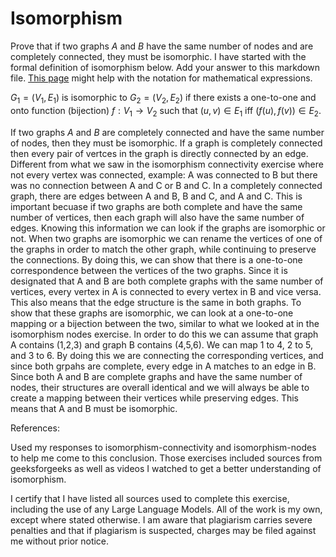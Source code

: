# Isomorphism

Prove that if two graphs $A$ and $B$ have the same number of nodes and are
completely connected, they must be isomorphic. I have started with the formal
definition of isomorphism below. Add your answer to this markdown file. [This
page](https://docs.github.com/en/get-started/writing-on-github/working-with-advanced-formatting/writing-mathematical-expressions)
might help with the notation for mathematical expressions.

$G_1=(V_1 , E_1)$ is isomorphic to $G_2 = (V_2, E_2)$ if there exists a
one-to-one and onto function (bijection) $f: V_1 \rightarrow V_2$ such that $(u,v)
\in E_1$ iff $(f(u),f(v)) \in E_2$.

If two graphs $A$ and $B$ are completely connected and have the same number of nodes, then they must be isomorphic. If a graph is completely connected then every pair of vertces in the graph is directly connected by an edge. Different from what we saw in the isomorphism connectivity exercise where not every vertex was connected, example: A was connected to B but there was no connection between A and C or B and C. In a completely connected graph, there are edges between A and B, B and C, and A and C. This is important becuase if two graphs are both complete and have the same number of vertices, then each graph will also have the same number of edges. Knowing this information we can look if the graphs are isomorphic or not. When two graphs are isomorphic we can rename the vertices of one of the graphs in order to match the other graph, while continuing to preserve the connections. By doing this, we can show that there is a one-to-one correspondence between the vertices of the two graphs. Since it is designated that A and B are both complete graphs with the same number of vertices, every vertex in A is connected to every vertex in B and vice versa. This also means that the edge structure is the same in both graphs. To show that these graphs are isomorphic, we can look at a one-to-one mapping or a bijection between the two, similar to what we looked at in the isomorphism nodes exercise. In order to do this we can assume that graph A contains (1,2,3) and graph B contains (4,5,6). We can map 1 to 4, 2 to 5, and 3 to 6. By doing this we are connecting the corresponding vertices, and since both grpahs are complete, every edge in A matches to an edge in B. Since both A and B are complete graphs and have the same number of nodes, their structures are overall identical and we will always be able to create a mapping between their vertices while preserving edges. This means that A and B must be isomorphic. 

References:

Used my responses to isomorphism-connectivity and isomorphism-nodes to help me come to this conclusion. Those exercises included sources from geeksforgeeks as well as videos I watched to get a better understanding of isomorphism. 

I certify that I have listed all sources used to complete this exercise, including the use
of any Large Language Models. All of the work is my own, except where stated
otherwise. I am aware that plagiarism carries severe penalties and that if plagiarism is
suspected, charges may be filed against me without prior notice.
